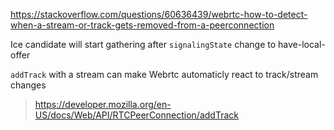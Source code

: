 https://stackoverflow.com/questions/60636439/webrtc-how-to-detect-when-a-stream-or-track-gets-removed-from-a-peerconnection

Ice candidate will start gathering after `signalingState` change to have-local-offer

`addTrack` with a stream can make Webrtc automaticly react to track/stream changes
> https://developer.mozilla.org/en-US/docs/Web/API/RTCPeerConnection/addTrack
